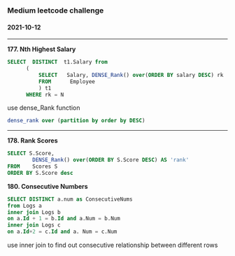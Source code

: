 
### Medium leetcode challenge ###
#### 2021-10-12 ####
---------------------
**177. Nth Highest Salary**
```sql
SELECT  DISTINCT  t1.Salary from
      (
          SELECT   Salary, DENSE_Rank() over(ORDER BY salary DESC) rk
          FROM      Employee 
          ) t1
      WHERE rk = N
```
use dense_Rank function
```sql
dense_rank over (partition by order by DESC)
```
----------------

**178. Rank Scores**
```sql
SELECT S.Score,
        DENSE_Rank() over(ORDER BY S.Score DESC) AS 'rank'
FROM    Scores S
ORDER BY S.Score desc
```

**180. Consecutive Numbers**
```sql
SELECT DISTINCT a.num as ConsecutiveNums
from Logs a
inner join Logs b
on a.Id + 1 = b.Id and a.Num = b.Num
inner join Logs c
on a.Id+2 = c.Id and a. Num = c.Num
 ```
 use inner join to find out consecutive relationship between different rows
